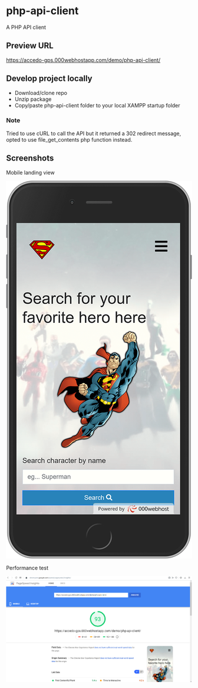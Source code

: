 # php-api-client
 A PHP API client
 
## Preview URL

https://accedo-gps.000webhostapp.com/demo/php-api-client/

## Develop project locally

* Download/clone repo
* Unzip package
* Copy/paste php-api-client folder to your local XAMPP startup folder

### Note

Tried to use cURL to call the API but it returned a 302 redirect message, opted to use file_get_contents php function instead.

## Screenshots

Mobile landing view

![screenshot](https://github.com/aumartinez/php-api-client/blob/master/screenshot-3.png)

Performance test

![screenshot](https://github.com/aumartinez/php-api-client/blob/master/screenshot-2.PNG)
